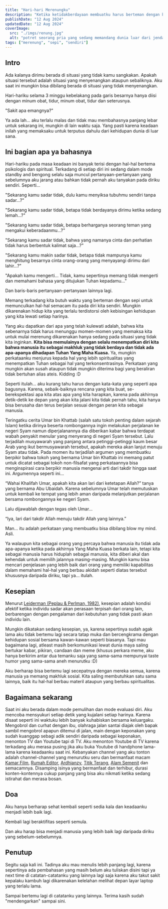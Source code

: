 ```yaml
---
title: "Hari-hari Merenungku"
description: "Ketika ketidakberdayaan membuatku harus berteman dengan kesepian"
publishDate: "12 Aug 2024"
updatedDate: "12 Aug 2024"
coverImage:
  src: "./imgs/renung.jpg"
  alt: "potret seorang pria yang sedang memandang dunia luar dari jendala panjang rumahnya"
tags: ["merenung", "sepi", "sendiri"]
---
```


## Intro

Ada kalanya dirimu berada di situasi yang tidak kamu sangkakan. Apakah situasi tersebut adalah situasi yang menyenangkan ataupun sebaliknya. Aku saat ini mungkin bisa dibilang berada di situasi yang tidak menyenangkan.

Hari-hariku selama 3 minggu kebelakang pada garis besarnya hanya diisi dengan minum obat, tidur, minum obat, tidur dan seterusnya.

"Sakit apa emangnya?"

Ya ada lah... aku terlalu malas dan tidak mau membahasnya panjang lebar untuk sekarang ini, mungkin di lain waktu saja. Yang pasti karena keadaan inilah yang memaksaku untuk terputus dahulu dari kehidupan dunia di luar sana.

## Ini bagian apa ya bahasnya

Hari-hariku pada masa keadaan ini banyak terisi dengan hal-hal bertema psikologis dan spiritual. Terkadang di setiap diri ini sedang dalam mode standby and bengong selalu saja muncul pertanyaan-pertanyaan yang sebelumnya aku jarang atau bahkan tidak pernah aku tanyakan pada diriku sendiri. Seperti...

"Sekarang kamu sadar tidak, dulu kamu menyiksa tubuhmu sendiri tanpa sadar...?"

"Sekarang kamu sadar tidak, betapa tidak berdayanya dirimu ketika sedang lemah...?"

"Sekarang kamu sadar tidak, betapa berharganya seorang teman yang mengakui keberadaanmu...?"

"Sekarang kamu sadar tidak, bahwa yang namanya cinta dan perhatian tidak harus berbentuk kalimat saja...?"

"Sekarang kamu makin sadar tidak, betapa tidak mampunya kamu menghitung besarnya cinta orang-orang yang menyayangi dirimu dari lahir...?"

"Apakah kamu mengerti... Tidak, kamu sepertinya memang tidak mengerti dan memahami bahasa yang ditujukan Tuhan kepadamu..."

Dan baris-baris pertanyaan-pertanyaan lainnya lagi.

Memang terkadang kita butuh waktu yang berteman dengan sepi untuk memunculkan hal-hal semacam itu pada diri kita sendiri. Mungkin dikarenakan hidup kita yang terlalu terdistorsi oleh kebisingan kehidupan yang kita lewati setiap harinya.

Yang aku dapatkan dari apa yang telah kulewati adalah, bahwa kita sebenarnya tidak harus menunggu momen-momen yang memaksa kita untuk mulai merenung dikarenakan hanya sedang pada situasi yang tidak kita inginkan. <b>Kita bisa memulainya dengan selalu menempatkan diri kita bahwa manusia itu sebagai makhluk yang tidak berdaya dan tidak ada apa-apanya dihadapan Tuhan Yang Maha Kuasa.</b> Ya, mungkin perkataanku menjurus kepada hal yang lebih spiritualitas yang menempatkan Tuhan sebagai hal yang terkonsentrasinya. Perkataan yang mungkin akan susah ataupun tidak mungkin diterima bagi yang beraliran tidak bertuhan alias ateis. Kidding :D

Seperti itulah... aku kurang tahu harus dengan kata-kata yang seperti apa bagusnya. Karena, sebaik-baiknya rencana yang kita buat, se-berekspektasi apa kita atas apa yang kita harapkan, karena pada akhirnya detik-detik ke depan yang akan kita jalani kita tidak pernah tahu, kita hanya bisa berusaha dan terus berjalan sesuai dengan peran kita sebagai manusia.

Teringatku cerita Umar bin Khattab (salah satu tokoh penting dalam sejarah Islam) ketika dirinya beserta rombongannya ingin melakukan perjalanan ke negeri Syam namun diperjalanannya dia diberikan kabar bahwa terdapat wabah penyakit menular yang menyerang di negeri Syam tersebut. Lalu terjadilah musyawarah yang panjang antara petinggi-petinggi kaum besar Arab yang ikut bermusyawarah tersebut, apakah mereka akan lanjut menuju Syam atau tidak. Pada momen itu terjadilah argumen yang membuatku berpikir bahwa tokoh yang bernama Umar bin Khattab ini memang patut untuk dicatat sebagai tokoh non-filsafat yang perkataannya bisa menginspirasi cara berpikir manusia mengenai arti dari takdir hingga saat ini. Argumennya seperti ini...

“Wahai Khalifah Umar, apakah kita akan lari dari ketetapan Allah?” tanya yang bernama Abu Ubaidah. Karena sebelumnya Umar telah memutuskan untuk kembali ke tempat yang lebih aman daripada melanjutkan perjalanan bersama rombongannya ke negeri Syam.

Lalu dijawablah dengan tegas oleh Umar...

“Iya, lari dari takdir Allah menuju takdir Allah yang lainnya.”

Man... itu adalah perkataan yang membuatku bisa dibilang blow my mind. Asli.

Ya walaupun kita sebagai orang yang percaya bahwa manusia itu tidak ada apa-apanya ketika pada akhirnya Yang Maha Kuasa berkata lain, tetapi kita sebagai manusia harus hiduplah sebagai manusia, kita diberi akal dan kehendak untuk memilih jalannya masing-masing.
Mungkin kamu bisa mencari penjelasan yang lebih baik dari orang yang memiliki kapabilitas dalam memahami hal-hal yang berbau akidah seperti diatas tersebut khususnya daripada diriku, tapi ya... itulah.

## Kesepian

Menurut [Leiderman (Peplau & Perlman, 1982)](https://peplau.psych.ucla.edu/wp-content/uploads/sites/141/2017/07/Perlman-Peplau-98.pdf), kesepian adalah kondisi afektif ketika individu sadar akan perasaan terpisah dari orang lain, berbarengan dengan pengalaman dari kebutuhan yang tidak pasti akan individu lain.

Mungkin dikatakan sedang kesepian, ya, karena sepertinya sudah agak lama aku tidak bertemu lagi secara tatap muka dan bercengkrama dengan kehidupan sosial bersama kawan-kawan seperti biasanya. Tapi mau bagaimana lagi, atleast masih berkomunikasi lewat dunia maya saling bertukar kabar, pikiran, candaan dan meme (khusus perkara meme, aku hanya berkirim antar dua temanku saja yang sama-sama mempunyai taste humor yang sama-sama aneh menurutku :D)

Aku berharap bisa bertemu lagi secepatnya dengan mereka semua, karena manusia ya memang makhluk sosial. Kita saling membutuhkan satu sama lainnya, baik itu hal-hal berbau materil ataupun yang berbau spiritualitas.

## Bagaimana sekarang

Saat ini aku berada dalam mode pemulihan dan mode evaluasi diri. Aku mencoba mensyukuri setiap detik yang kujalani setiap harinya. Karena disaat seperti ini waktuku lebih banyak kuhabiskan bersama keluargaku. Mengobrol dan curhat dengan ibu, olahraga jalan santai diajak oleh bapak sambil mengobrol apapun ditemui di jalan, main dengan keponakan yang sudah kuanggap sebagi adik sendiri daripada sebagai keponakan, menonton TV dan Youtube tapi di TV. Aku menonton Youtube di TV karena terkadang aku merasa pusing jika aku buka Youtube di handphone lama-lama karena keadaanku saat ini. Kebanyakan channel yang aku tonton adalah channel-channel yang menurutku seru dan bermanfaat macam [Kamar Film](https://www.youtube.com/@kamarfilm4215), [Rumah Editor](https://www.youtube.com/@RumahEditor), [Ardhianzy](https://www.youtube.com/@ardhianzy), [Titik Terang](https://www.youtube.com/@TitikTerang.), [Alam Semenit](https://www.youtube.com/@AlamSemenit) dan semacamnya. Disamping isinya yang bermanfaat dan terhibur, durasi konten-kontennya cukup panjang yang bisa aku nikmati ketika sedang istirahat dan merasa bosan.

## Doa

Aku hanya berharap sehat kembali seperti sedia kala dan keadaanku menjadi lebih baik lagi.

Kembali lagi beraktifitas seperti semula.

Dan aku harap bisa menjadi manusia yang lebih baik lagi daripada diriku yang sebelum-sebelumnya.

## Penutup

Segitu saja kali ini. Tadinya aku mau menulis lebih panjang lagi, karena sepertinya ada pembahasan yang masih belum aku tuliskan disini tapi ya next time di catatan-catatanku yang lainnya lagi saja karena aku takut sakit kepalaku kambuh lagi dikarenakan kelelahan melihat depan layar laptop yang terlalu lama.

Sampai bertemu lagi di catatanku yang lainnya. Terima kasih sudah "mendengarkan" sampai sini.